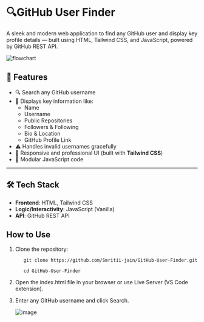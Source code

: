 # 🔍GitHub User Finder

A sleek and modern web application to find any GitHub user and display key profile details — built using HTML, Tailwind CSS, and JavaScript, powered by GitHub REST API.

![flowchart](https://github.com/user-attachments/assets/51eb4763-5047-4faa-82e2-fda28cdf8309)


## 🚀 Features
- 🔍 Search any GitHub username
- 📄 Displays key information like:
  - Name
  - Username
  - Public Repositories
  - Followers & Following
  - Bio & Location
  - GitHub Profile Link
- ⚠️ Handles invalid usernames gracefully
- 📱 Responsive and professional UI (built with **Tailwind CSS**)
- 🧩 Modular JavaScript code

---

## 🛠️ Tech Stack
- **Frontend**: HTML, Tailwind CSS
- **Logic/Interactivity**: JavaScript (Vanilla)
- **API**: GitHub REST API

## How to Use

1. Clone the repository:

          git clone https://github.com/Smritii-jain/GitHub-User-Finder.git
   
          cd GitHub-User-Finder

3. Open the index.html file in your browser or use Live Server (VS Code extension).
4. Enter any GitHub username and click Search.

   ![image](https://github.com/user-attachments/assets/4758b207-42e2-4084-a38b-7485118b48f4)




